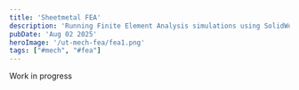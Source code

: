 ```yaml
---
title: 'Sheetmetal FEA'
description: 'Running Finite Element Analysis simulations using SolidWorks Simulation on sheetmetal'
pubDate: 'Aug 02 2025'
heroImage: '/ut-mech-fea/fea1.png'
tags: ["#mech", "#fea"]
---
```


Work in progress